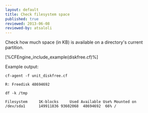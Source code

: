 ```yaml
---
layout: default
title: Check filesystem space
published: true
reviewed: 2013-06-08
reviewed-by: atsaloli
---
```


Check how much space (in KB) is available on a directory's current partition.

[%CFEngine_include_example(diskfree.cf)%]

Example output:

```command
cf-agent -f unit_diskfree.cf
```
```output
R: Freedisk 48694692
```
```command
df -k /tmp
```
```output
Filesystem     1K-blocks     Used Available Use% Mounted on
/dev/sda1      149911836 93602068  48694692  66% /
```
